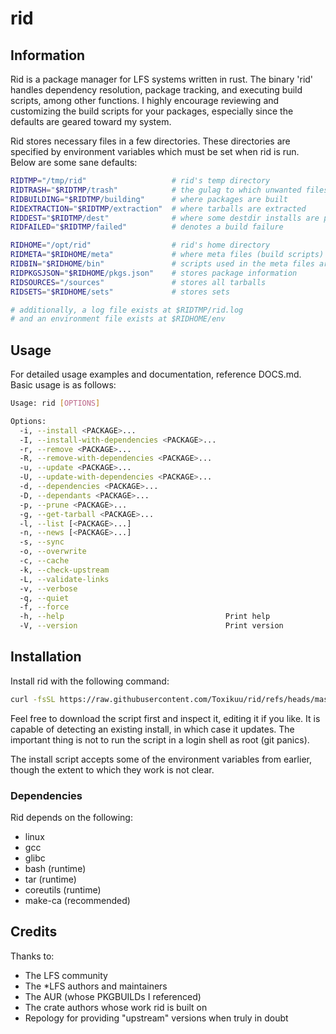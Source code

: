 # rid

## Information
Rid is a package manager for LFS systems written in rust.
The binary 'rid' handles dependency resolution, package tracking, and executing build scripts, among other functions.
I highly encourage reviewing and customizing the build scripts for your packages, especially since the defaults are geared toward my system.

Rid stores necessary files in a few directories.
These directories are specified by environment variables which must be set when rid is run.
Below are some sane defaults:

```bash
RIDTMP="/tmp/rid"                   # rid's temp directory
RIDTRASH="$RIDTMP/trash"            # the gulag to which unwanted files are sent
RIDBUILDING="$RIDTMP/building"      # where packages are built
RIDEXTRACTION="$RIDTMP/extraction"  # where tarballs are extracted
RIDDEST="$RIDTMP/dest"              # where some destdir installs are performed (may become obsolete)
RIDFAILED="$RIDTMP/failed"          # denotes a build failure

RIDHOME="/opt/rid"                  # rid's home directory
RIDMETA="$RIDHOME/meta"             # where meta files (build scripts) are stored
RIDBIN="$RIDHOME/bin"               # scripts used in the meta files are defined here
RIDPKGSJSON="$RIDHOME/pkgs.json"    # stores package information
RIDSOURCES="/sources"               # stores all tarballs
RIDSETS="$RIDHOME/sets"             # stores sets

# additionally, a log file exists at $RIDTMP/rid.log
# and an environment file exists at $RIDHOME/env
```

## Usage
For detailed usage examples and documentation, reference DOCS.md.
Basic usage is as follows:

```bash
Usage: rid [OPTIONS]

Options:
  -i, --install <PACKAGE>...                    
  -I, --install-with-dependencies <PACKAGE>...  
  -r, --remove <PACKAGE>...                     
  -R, --remove-with-dependencies <PACKAGE>...   
  -u, --update <PACKAGE>...                     
  -U, --update-with-dependencies <PACKAGE>...   
  -d, --dependencies <PACKAGE>...               
  -D, --dependants <PACKAGE>...                 
  -p, --prune <PACKAGE>...                      
  -g, --get-tarball <PACKAGE>...                
  -l, --list [<PACKAGE>...]                     
  -n, --news [<PACKAGE>...]                     
  -s, --sync                                    
  -o, --overwrite                               
  -c, --cache                                   
  -k, --check-upstream                          
  -L, --validate-links                          
  -v, --verbose                                 
  -q, --quiet                                   
  -f, --force                                   
  -h, --help                                    Print help
  -V, --version                                 Print version
```

## Installation
Install rid with the following command:

```bash
curl -fsSL https://raw.githubusercontent.com/Toxikuu/rid/refs/heads/master/install.sh | sudo bash
```

Feel free to download the script first and inspect it, editing it if you like.
It is capable of detecting an existing install, in which case it updates.
The important thing is not to run the script in a login shell as root (git panics).

The install script accepts some of the environment variables from earlier, though the extent to which they work is not clear.

### Dependencies
Rid depends on the following:
- linux
- gcc
- glibc
- bash (runtime)
- tar (runtime)
- coreutils (runtime)
- make-ca (recommended)

## Credits
Thanks to:
- The LFS community
- The *LFS authors and maintainers
- The AUR (whose PKGBUILDs I referenced)
- The crate authors whose work rid is built on
- Repology for providing "upstream" versions when truly in doubt
